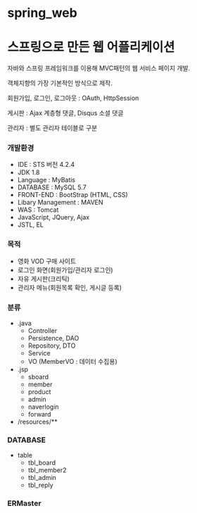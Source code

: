# spring_web

스프링으로 만든 웹 어플리케이션
=============================

자바와 스프링 프레임워크를 이용해 MVC패턴의 웹 서비스 페이지 개발.

객체지향의 가장 기본적인 방식으로 제작.

회원가입, 로그인, 로그아웃 : OAuth, HttpSession

게시판 : Ajax 계층형 댓글, Disqus 소셜 댓글

관리자 : 별도 관리자 테이블로 구분


### 개발환경
- IDE : STS 버전 4.2.4
- JDK 1.8
- Language : MyBatis
- DATABASE : MySQL 5.7
- FRONT-END : BootStrap (HTML, CSS)
- Libary Management : MAVEN
- WAS : Tomcat
- JavaScript, JQuery, Ajax
- JSTL, EL

### 목적
- 영화 VOD 구매 사이트
- 로그인 화면(회원가입/관리자 로그인)
- 자유 게시판(크리틱)
- 관리자 메뉴(회원목록 확인, 게시글 등록)

### 분류
- .java
  - Controller
  - Persistence, DAO
  - Repository, DTO
  - Service
  - VO (MemberVO : 데이터 수집용)
- .jsp
  - sboard
  - member
  - product
  - admin
  - naverlogin
  - forward
- /resources/**

### DATABASE
- table
  - tbl_board
  - tbl_member2
  - tbl_admin
  - tbl_reply
  
### ERMaster

